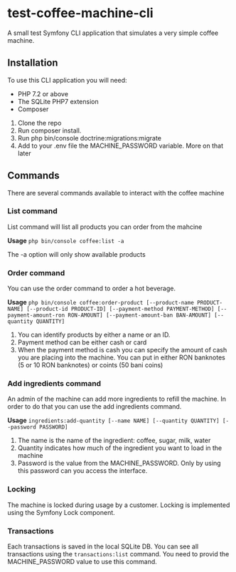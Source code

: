 # test-coffee-machine-cli
A small test Symfony CLI application that simulates a very simple coffee machine.

## Installation
To use this CLI application you will need:
* PHP 7.2 or above
* The SQLite PHP7 extension
* Composer

1. Clone the repo
2. Run composer install.
3. Run php bin/console doctrine:migrations:migrate
4. Add to your .env file the MACHINE_PASSWORD variable. More on that later

## Commands

There are several commands available to interact with the coffee machine

### List command

List command will list all products you can order from the mahcine

**Usage**
`php bin/console coffee:list -a`

The -a option will only show available products

### Order command

You can use the order command to order a hot beverage. 

**Usage** `php bin/console coffee:order-product [--product-name PRODUCT-NAME] [--product-id PRODUCT-ID] [--payment-method PAYMENT-METHOD] [--payment-amount-ron RON-AMOUNT] [--payment-amount-ban BAN-AMOUNT] [--quantity QUANTITY]`

1. You can identify products by either a name or an ID.
2. Payment method can be either cash or card
3. When the payment method is cash you can specify the amount of cash you are placing into the machine. You can put in either RON banknotes (5 or 10 RON banknotes) or coints (50 bani coins)

### Add ingredients command

An admin of the machine can add more ingredients to refill the machine. In order to do that you can use the add ingredients command.

**Usage** `ingredients:add-quantity [--name NAME] [--quantity QUANTITY] [--password PASSWORD]` 

1. The name is the name of the ingredient: coffee, sugar, milk, water
2. Quantity indicates how much of the ingredient you want to load in the machine
3. Password is the value from the MACHINE_PASSWORD. Only by using this password can you access the interface.

### Locking

The machine is locked during usage by a customer. Locking is implemented using the Symfony Lock component.

### Transactions

Each transactions is saved in the local SQLite DB. You can see all transactions using the `transactions:list` command. You need to provid the MACHINE_PASSWORD value to use this command.
